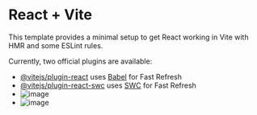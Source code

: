 # React + Vite

This template provides a minimal setup to get React working in Vite with HMR and some ESLint rules.

Currently, two official plugins are available:

- [@vitejs/plugin-react](https://github.com/vitejs/vite-plugin-react/blob/main/packages/plugin-react/README.md) uses [Babel](https://babeljs.io/) for Fast Refresh
- [@vitejs/plugin-react-swc](https://github.com/vitejs/vite-plugin-react-swc) uses [SWC](https://swc.rs/) for Fast Refresh
- ![image](https://github.com/duyhau2305/ApzonTest/assets/96243133/08bdb3a3-658f-46a1-b780-bbb8d9ca6ba0)
- ![image](https://github.com/duyhau2305/ApzonTest/assets/96243133/3bd6b808-1a16-4d5b-a2bb-119d6f2c2482)


